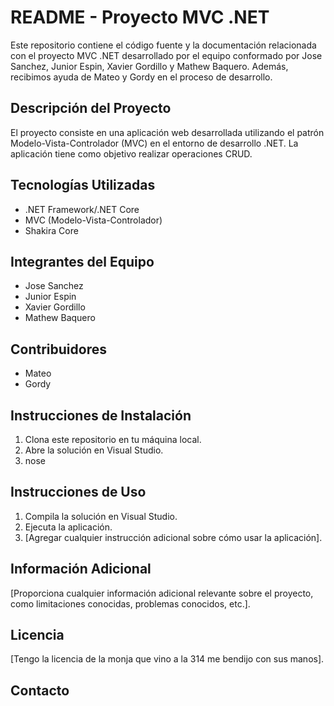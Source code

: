 # README - Proyecto MVC .NET

Este repositorio contiene el código fuente y la documentación relacionada con el proyecto MVC .NET desarrollado por el equipo conformado por Jose Sanchez, Junior Espin, Xavier Gordillo y Mathew Baquero. Además, recibimos ayuda de Mateo y Gordy en el proceso de desarrollo.

## Descripción del Proyecto

El proyecto consiste en una aplicación web desarrollada utilizando el patrón Modelo-Vista-Controlador (MVC) en el entorno de desarrollo .NET. La aplicación tiene como objetivo realizar operaciones CRUD.

## Tecnologías Utilizadas

- .NET Framework/.NET Core
- MVC (Modelo-Vista-Controlador)
- Shakira Core

## Integrantes del Equipo

- Jose Sanchez
- Junior Espin
- Xavier Gordillo
- Mathew Baquero

## Contribuidores

- Mateo
- Gordy

## Instrucciones de Instalación

1. Clona este repositorio en tu máquina local.
2. Abre la solución en Visual Studio.
3. nose

## Instrucciones de Uso

1. Compila la solución en Visual Studio.
2. Ejecuta la aplicación.
3. [Agregar cualquier instrucción adicional sobre cómo usar la aplicación].

## Información Adicional

[Proporciona cualquier información adicional relevante sobre el proyecto, como limitaciones conocidas, problemas conocidos, etc.].

## Licencia

[Tengo la licencia de la monja que vino a la 314 me bendijo con sus manos].

## Contacto

